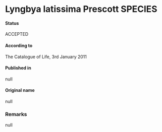 Lyngbya latissima Prescott SPECIES
=======

#### Status
ACCEPTED

#### According to
The Catalogue of Life, 3rd January 2011

#### Published in
null

#### Original name
null

### Remarks
null
